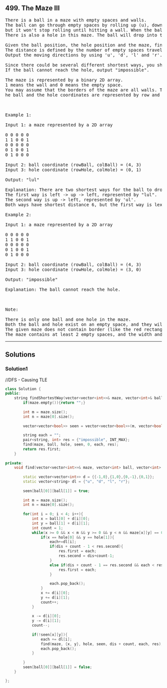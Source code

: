 ## 499. The Maze III
<pre>
There is a ball in a maze with empty spaces and walls. 
The ball can go through empty spaces by rolling up (u), down (d), left (l) or right (r), 
but it won't stop rolling until hitting a wall. When the ball stops, it could choose the next direction. 
There is also a hole in this maze. The ball will drop into the hole if it rolls on to the hole.

Given the ball position, the hole position and the maze, find out how the ball could drop into the hole by moving the shortest distance. 
The distance is defined by the number of empty spaces traveled by the ball from the start position (excluded) to the hole (included). 
Output the moving directions by using 'u', 'd', 'l' and 'r'. 

Since there could be several different shortest ways, you should output the lexicographically smallest way. 
If the ball cannot reach the hole, output "impossible".

The maze is represented by a binary 2D array. 
1 means the wall and 0 means the empty space. 
You may assume that the borders of the maze are all walls. T
he ball and the hole coordinates are represented by row and column indexes.

 

Example 1:

Input 1: a maze represented by a 2D array

0 0 0 0 0
1 1 0 0 1
0 0 0 0 0
0 1 0 0 1
0 1 0 0 0

Input 2: ball coordinate (rowBall, colBall) = (4, 3)
Input 3: hole coordinate (rowHole, colHole) = (0, 1)

Output: "lul"

Explanation: There are two shortest ways for the ball to drop into the hole.
The first way is left -> up -> left, represented by "lul".
The second way is up -> left, represented by 'ul'.
Both ways have shortest distance 6, but the first way is lexicographically smaller because 'l' < 'u'. So the output is "lul".

Example 2:

Input 1: a maze represented by a 2D array

0 0 0 0 0
1 1 0 0 1
0 0 0 0 0
0 1 0 0 1
0 1 0 0 0

Input 2: ball coordinate (rowBall, colBall) = (4, 3)
Input 3: hole coordinate (rowHole, colHole) = (3, 0)

Output: "impossible"

Explanation: The ball cannot reach the hole.

 

Note:

There is only one ball and one hole in the maze.
Both the ball and hole exist on an empty space, and they will not be at the same position initially.
The given maze does not contain border (like the red rectangle in the example pictures), but you could assume the border of the maze are all walls.
The maze contains at least 2 empty spaces, and the width and the height of the maze won't exceed 30.
</pre>

------------------------------------------------------------------------------

## Solutions

### Solution1
//DFS - Causing TLE

```c++
class Solution {
public:
    string findShortestWay(vector<vector<int>>& maze, vector<int>& ball, vector<int>& hole) {
        if(maze.empty()){return "";}
        
        int m = maze.size();
        int n = maze[0].size();
        
        vector<vector<bool>> seen = vector<vector<bool>>(m, vector<bool>(n, false));
        
        string each = "";
        pair<string, int> res = {"impossible", INT_MAX};
        find(maze, ball, hole, seen, 0, each, res);
        return res.first;
    }
    
private:
    void find(vector<vector<int>>& maze, vector<int> ball, vector<int> hole, vector<vector<bool>>& seen, int dis, string& each, pair<string, int>& res){
        
        static vector<vector<int>> d = {{-1,0},{1,0},{0,-1},{0,1}};
        static vector<string> dl = {"u", "d", "l", "r"};
        
        seen[ball[0]][ball[1]] = true;
        
        int m = maze.size();
        int n = maze[0].size();
        
        for(int i = 0; i < 4; i++){
            int x = ball[0] + d[i][0];
            int y = ball[1] + d[i][1];
            int count = 1;
            while(x >= 0 && x < m && y >= 0 && y < n && maze[x][y] == 0){
                if(x == hole[0] && y == hole[1]){
                    each+=dl[i];
                    if(dis + count - 1 < res.second){
                        res.first = each;
                        res.second = dis+count-1;
                    }
                    else if(dis + count - 1 == res.second && each < res.first){
                        res.first = each;
                    }
                    
                    each.pop_back();
                }
                x += d[i][0];
                y += d[i][1];
                count++;
            }
            
            x -= d[i][0];
            y -= d[i][1];
            count--;
            
            if(!seen[x][y]){
                each += dl[i];
                find(maze, {x, y}, hole, seen, dis + count, each, res);
                each.pop_back(); 
            }
            
        }
        seen[ball[0]][ball[1]] = false;
    }

};
```

